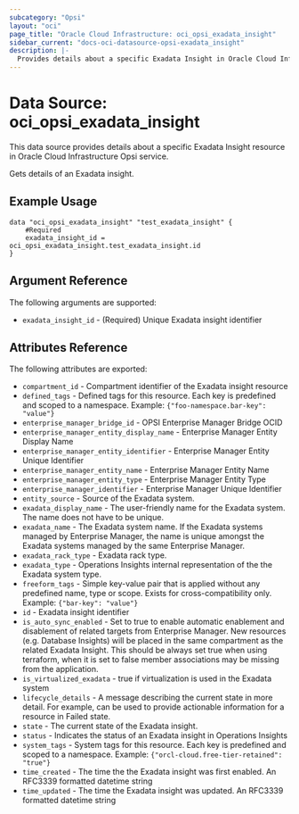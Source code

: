 ```yaml
---
subcategory: "Opsi"
layout: "oci"
page_title: "Oracle Cloud Infrastructure: oci_opsi_exadata_insight"
sidebar_current: "docs-oci-datasource-opsi-exadata_insight"
description: |-
  Provides details about a specific Exadata Insight in Oracle Cloud Infrastructure Opsi service
---
```


# Data Source: oci_opsi_exadata_insight
This data source provides details about a specific Exadata Insight resource in Oracle Cloud Infrastructure Opsi service.

Gets details of an Exadata insight.

## Example Usage

```hcl
data "oci_opsi_exadata_insight" "test_exadata_insight" {
	#Required
	exadata_insight_id = oci_opsi_exadata_insight.test_exadata_insight.id
}
```

## Argument Reference

The following arguments are supported:

* `exadata_insight_id` - (Required) Unique Exadata insight identifier


## Attributes Reference

The following attributes are exported:

* `compartment_id` - Compartment identifier of the Exadata insight resource
* `defined_tags` - Defined tags for this resource. Each key is predefined and scoped to a namespace. Example: `{"foo-namespace.bar-key": "value"}` 
* `enterprise_manager_bridge_id` - OPSI Enterprise Manager Bridge OCID
* `enterprise_manager_entity_display_name` - Enterprise Manager Entity Display Name
* `enterprise_manager_entity_identifier` - Enterprise Manager Entity Unique Identifier
* `enterprise_manager_entity_name` - Enterprise Manager Entity Name
* `enterprise_manager_entity_type` - Enterprise Manager Entity Type
* `enterprise_manager_identifier` - Enterprise Manager Unique Identifier
* `entity_source` - Source of the Exadata system.
* `exadata_display_name` - The user-friendly name for the Exadata system. The name does not have to be unique.
* `exadata_name` - The Exadata system name. If the Exadata systems managed by Enterprise Manager, the name is unique amongst the Exadata systems managed by the same Enterprise Manager.
* `exadata_rack_type` - Exadata rack type.
* `exadata_type` - Operations Insights internal representation of the the Exadata system type.
* `freeform_tags` - Simple key-value pair that is applied without any predefined name, type or scope. Exists for cross-compatibility only. Example: `{"bar-key": "value"}` 
* `id` - Exadata insight identifier
* `is_auto_sync_enabled` - Set to true to enable automatic enablement and disablement of related targets from Enterprise Manager. New resources (e.g. Database Insights) will be placed in the same compartment as the related Exadata Insight. This should be always set true when using terraform, when it is set to false member associations may be missing from the application.
* `is_virtualized_exadata` - true if virtualization is used in the Exadata system
* `lifecycle_details` - A message describing the current state in more detail. For example, can be used to provide actionable information for a resource in Failed state.
* `state` - The current state of the Exadata insight.
* `status` - Indicates the status of an Exadata insight in Operations Insights
* `system_tags` - System tags for this resource. Each key is predefined and scoped to a namespace. Example: `{"orcl-cloud.free-tier-retained": "true"}` 
* `time_created` - The time the the Exadata insight was first enabled. An RFC3339 formatted datetime string
* `time_updated` - The time the Exadata insight was updated. An RFC3339 formatted datetime string


